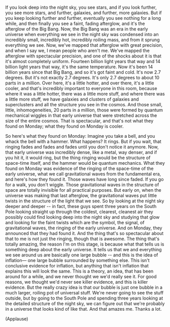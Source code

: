 
If you look deep into the night sky,
you see stars,
and if you look further, you see more stars,
and further, galaxies, and 
further, more galaxies.
But if you keep looking further and further,
eventually you see nothing for a long while,
and then finally you see a
faint, fading afterglow,
and it&#39;s the afterglow of the Big Bang.
Now, the Big Bang was an era in the early universe
when everything we see in the night sky
was condensed into an incredibly small,
incredibly hot, incredibly roiling mass,
and from it sprung everything we see.
Now, we&#39;ve mapped that afterglow
with great precision,
and when I say we, I mean people who aren&#39;t me.
We&#39;ve mapped the afterglow
with spectacular precision,
and one of the shocks about it
is that it&#39;s almost completely uniform.
Fourteen billion light years that way
and 14 billion light years that way,
it&#39;s the same temperature.
Now it&#39;s been 14 billion years
since that Big Bang,
and so it&#39;s got faint and cold.
It&#39;s now 2.7 degrees.
But it&#39;s not exactly 2.7 degrees.
It&#39;s only 2.7 degrees to about
10 parts in a million.
Over here, it&#39;s a little hotter,
and over there, it&#39;s a little cooler,
and that&#39;s incredibly important
to everyone in this room,
because where it was a little hotter,
there was a little more stuff,
and where there was a little more stuff,
we have galaxies and clusters of galaxies
and superclusters
and all the structure you see in the cosmos.
And those small, little, inhomogeneities,
20 parts in a million,
those were formed by quantum mechanical wiggles
in that early universe that were stretched
across the size of the entire cosmos.
That is spectacular,
and that&#39;s not what they found on Monday;
what they found on Monday is cooler.

So here&#39;s what they found on Monday:
Imagine you take a bell,
and you whack the bell with a hammer.
What happens? It rings.
But if you wait, that ringing fades
and fades and fades
until you don&#39;t notice it anymore.
Now, that early universe was incredibly dense,
like a metal, way denser,
and if you hit it, it would ring,
but the thing ringing would be
the structure of space-time itself,
and the hammer would be quantum mechanics.
What they found on Monday
was evidence of the ringing
of the space-time of the early universe,
what we call gravitational waves
from the fundamental era,
and here&#39;s how they found it.
Those waves have long since faded.
If you go for a walk,
you don&#39;t wiggle.
Those gravitational waves in the structure of space
are totally invisible for all practical purposes.
But early on, when the universe was making
that last afterglow,
the gravitational waves
put little twists in the structure
of the light that we see.
So by looking at the night sky deeper and deeper --
in fact, these guys spent
three years on the South Pole
looking straight up through the coldest, clearest,
cleanest air they possibly could find
looking deep into the night sky and studying
that glow and looking for the faint twists
which are the symbol, the signal,
of gravitational waves,
the ringing of the early universe.
And on Monday, they announced
that they had found it.
And the thing that&#39;s so spectacular about that to me
is not just the ringing, though that is awesome.
The thing that&#39;s totally amazing,
the reason I&#39;m on this stage, is because
what that tells us is something
deep about the early universe.
It tells us that we
and everything we see around us
are basically one large bubble --
and this is the idea of inflation—
one large bubble surrounded by something else.
This isn&#39;t conclusive evidence for inflation,
but anything that isn&#39;t inflation that explains this
will look the same.
This is a theory, an idea,
that has been around for a while,
and we never thought we we&#39;d really see it.
For good reasons, we thought we&#39;d never see
killer evidence, and this is killer evidence.
But the really crazy idea
is that our bubble is just one bubble
in a much larger, roiling pot of universal stuff.
We&#39;re never going to see the stuff outside,
but by going to the South Pole
and spending three years
looking at the detailed structure of the night sky,
we can figure out
that we&#39;re probably in a universe
that looks kind of like that.
And that amazes me.
Thanks a lot.

(Applause)


